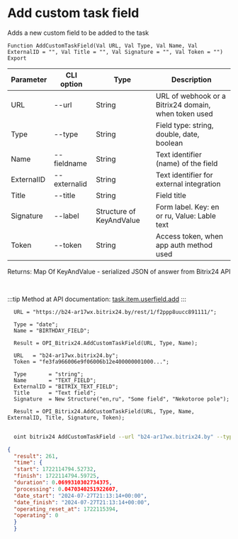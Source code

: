 ﻿---
sidebar_position: 2
---

# Add custom task field
 Adds a new custom field to be added to the task



`Function AddCustomTaskField(Val URL, Val Type, Val Name, Val ExternalID = "", Val Title = "", Val Signature = "", Val Token = "") Export`

  | Parameter | CLI option | Type | Description |
  |-|-|-|-|
  | URL | --url | String | URL of webhook or a Bitrix24 domain, when token used |
  | Type | --type | String | Field type: string, double, date, boolean |
  | Name | --fieldname | String | Text identifier (name) of the field |
  | ExternalID | --externalid | String | Text identifier for external integration |
  | Title | --title | String | Field title |
  | Signature | --label | Structure of KeyAndValue | Form label. Key: en or ru, Value: Lable text |
  | Token | --token | String | Access token, when app auth method used |

  
  Returns:  Map Of KeyAndValue - serialized JSON of answer from Bitrix24 API

<br/>

:::tip
Method at API documentation: [task.item.userfield.add](https://dev.1c-bitrix.ru/rest_help/tasks/task/userfield/add.php)
:::
<br/>


```bsl title="Code example"
  URL = "https://b24-ar17wx.bitrix24.by/rest/1/f2ppp8uucc891111/";
  
  Type = "date";
  Name = "BIRTHDAY_FIELD";
  
  Result = OPI_Bitrix24.AddCustomTaskField(URL, Type, Name);
  
  URL   = "b24-ar17wx.bitrix24.by";
  Token = "fe3fa966006e9f06006b12e400000001000...";
  
  Type       = "string";
  Name       = "TEXT_FIELD";
  ExternalID = "BITRIX_TEXT_FIELD";
  Title      = "Text field";
  Signature  = New Structure("en,ru", "Some field", "Nekotoroe pole");
  
  Result = OPI_Bitrix24.AddCustomTaskField(URL, Type, Name, ExternalID, Title, Signature, Token);
```



```sh title="CLI command example"
    
  oint bitrix24 AddCustomTaskField --url "b24-ar17wx.bitrix24.by" --type "string" --fieldname "TEXT_FIELD" --externalid "BITRIX_TEXT_FIELD" --title "Text field" --label %label% --token "fe3fa966006e9f06006b12e400000001000..."

```

```json title="Result"
{
  "result": 261,
  "time": {
  "start": 1722114794.52732,
  "finish": 1722114794.59725,
  "duration": 0.0699310302734375,
  "processing": 0.0470340251922607,
  "date_start": "2024-07-27T21:13:14+00:00",
  "date_finish": "2024-07-27T21:13:14+00:00",
  "operating_reset_at": 1722115394,
  "operating": 0
  }
  }
```
